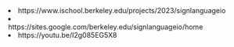 <li>https://www.ischool.berkeley.edu/projects/2023/signlanguageio</li>
<li></li>https://sites.google.com/berkeley.edu/signlanguageio/home</li>
<li>https://youtu.be/I2g085EG5X8</li>
